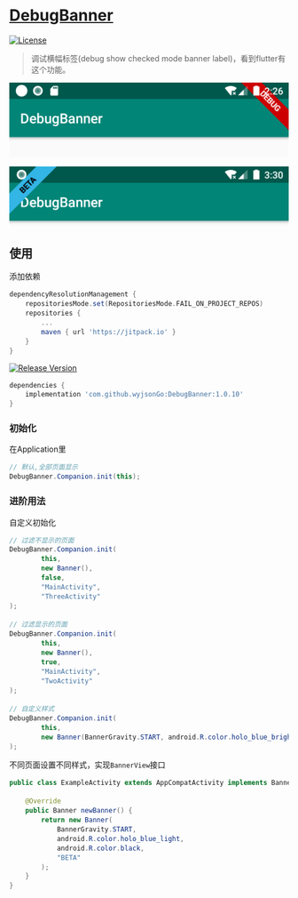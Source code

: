 # [DebugBanner](https://github.com/wyjsonGo/DebugBanner)

[![License](https://img.shields.io/badge/license-Apache%202-green.svg)](https://www.apache.org/licenses/LICENSE-2.0)

> 调试横幅标签(debug show checked mode banner label)，看到flutter有这个功能。

![sample1.png](screenshots/sample1.png)

![sample2.png](screenshots/sample2.png)

## 使用

添加依赖

```groovy
dependencyResolutionManagement {
    repositoriesMode.set(RepositoriesMode.FAIL_ON_PROJECT_REPOS)
    repositories {
        ...
        maven { url 'https://jitpack.io' }
    }
}
```

[![Release Version](https://jitpack.io/v/wyjsonGo/DebugBanner.svg)](https://jitpack.io/#wyjsonGo/DebugBanner)

```groovy
dependencies {
    implementation 'com.github.wyjsonGo:DebugBanner:1.0.10'
}
```

### 初始化

在Application里

```java
// 默认,全部页面显示
DebugBanner.Companion.init(this);
```

### 进阶用法

自定义初始化

```java
// 过滤不显示的页面
DebugBanner.Companion.init(
        this,
        new Banner(),
        false,
        "MainActivity",
        "ThreeActivity"
);

// 过滤显示的页面
DebugBanner.Companion.init(
        this,
        new Banner(),
        true,
        "MainActivity",
        "TwoActivity"
);

// 自定义样式
DebugBanner.Companion.init(
        this,
        new Banner(BannerGravity.START, android.R.color.holo_blue_bright, android.R.color.holo_red_light, "BETA")
);
```

不同页面设置不同样式，实现`BannerView`接口

```java
public class ExampleActivity extends AppCompatActivity implements BannerView {

    @Override
    public Banner newBanner() {
        return new Banner(
            BannerGravity.START,
            android.R.color.holo_blue_light,
            android.R.color.black,
            "BETA"
        );
    }
}

```
